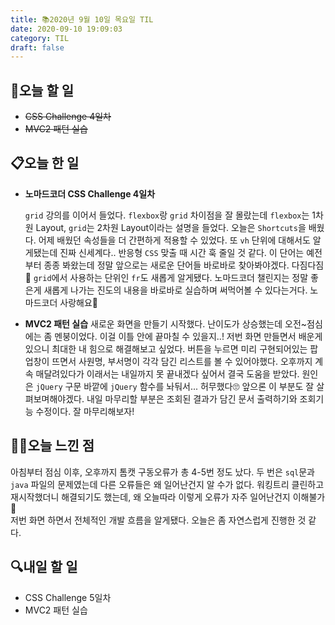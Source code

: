 ```yaml
---
title: 📚2020년 9월 10일 목요일 TIL
date: 2020-09-10 19:09:03
category: TIL
draft: false
---
```


## 🥅오늘 할 일

- ~~CSS Challenge 4일차~~
- ~~MVC2 패턴 실습~~

## 📋오늘 한 일

- **노마드코더 CSS Challenge 4일차**

  `grid` 강의를 이어서 들었다. `flexbox`랑 `grid` 차이점을 잘 몰랐는데 `flexbox`는 1차원 Layout, `grid`는 2차원 Layout이라는 설명을 들었다. 오늘은 `Shortcuts`을 배웠다. 어제 배웠던 속성들을 더 간편하게 적용할 수 있었다. 또 `vh` 단위에 대해서도 알게됐는데 진짜 신세계다.. 반응형 `CSS` 맞출 때 시간 훅 줄일 것 같다. 이 단어는 예전부터 종종 봐왔는데 정말 앞으로는 새로운 단어들 바로바로 찾아봐야겠다. 다짐다짐🦾 `grid`에서 사용하는 단위인 `fr`도 새롭게 알게됐다. 노마드코더 챌린지는 정말 좋은게 새롭게 나가는 진도의 내용을 바로바로 실습하며 써먹어볼 수 있다는거다. 노마드코더 사랑해요💖

- **MVC2 패턴 실습**
  새로운 화면을 만들기 시작했다. 난이도가 상승했는데 오전~점심에는 좀 멘붕이었다. 이걸 이틀 안에 끝마칠 수 있을지..! 저번 화면 만들면서 배운게 있으니 최대한 내 힘으로 해결해보고 싶었다. 버튼을 누르면 미리 구현되어있는 팝업창이 뜨면서 사원명, 부서명이 각각 담긴 리스트를 볼 수 있어야했다. 오후까지 계속 매달려있다가 이래서는 내일까지 못 끝내겠다 싶어서 결국 도움을 받았다. 원인은 `jQuery` 구문 바깥에 `jQuery` 함수를 놔둬서... 허무했다🙄 앞으론 이 부분도 잘 살펴보며해야겠다. 내일 마무리할 부분은 조회된 결과가 담긴 문서 출력하기와 조회기능 수정이다. 잘 마무리해보자!

## ✍🏻오늘 느낀 점

아침부터 점심 이후, 오후까지 톰캣 구동오류가 총 4-5번 정도 났다. 두 번은 `sql`문과 `java` 파일의 문제였는데 다른 오류들은 왜 일어난건지 알 수가 없다. 워킹트리 클린하고 재시작했더니 해결되기도 했는데, 왜 오늘따라 이렇게 오류가 자주 일어난건지 이해불가💢  
 저번 화면 하면서 전체적인 개발 흐름을 알게됐다. 오늘은 좀 자연스럽게 진행한 것 같다.

## :mag:내일 할 일

- CSS Challenge 5일차
- MVC2 패턴 실습
